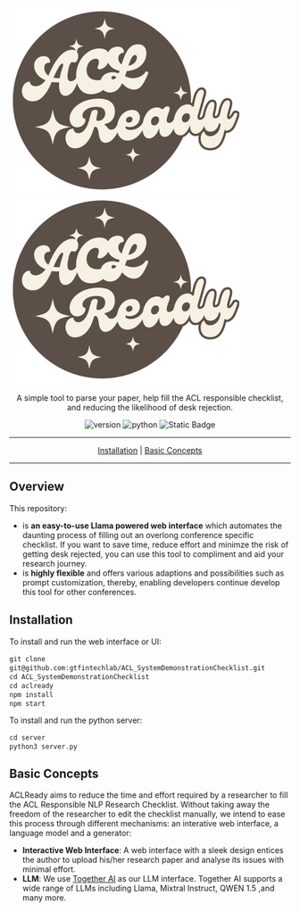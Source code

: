 ![Fabricator Logo](resources/aclready_logo.png#gh-dark-mode-only)
![Fabricator Logo](resources/aclready_logo.png#gh-light-mode-only)

<p align="center">A simple tool to parse your paper, help fill the ACL responsible checklist, and reducing the likelihood of desk rejection.</p>
<p align="center">
<img alt="version" src="https://img.shields.io/badge/version-0.1.0-green">
<img alt="python" src="https://img.shields.io/badge/python-3.10-blue">
<img alt="Static Badge" src="https://img.shields.io/badge/license-MIT-green">
</p>
<div align="center">
<hr>

[Installation](#installation) | [Basic Concepts](#basic-concepts)

<hr>
</div>

## Overview

This repository:

- is <b>an easy-to-use Llama powered web interface</b> which automates the daunting process of filling out an overlong conference specific checklist. If you want to save time, reduce effort and minimze the risk of getting desk rejected, you can use this tool to compliment and aid your research journey.
- is <b>highly flexible</b> and offers various adaptions and possibilities such as
prompt customization, thereby, enabling developers continue develop this tool for other conferences.

## Installation
To install and run the web interface or UI:
```
git clone git@github.com:gtfintechlab/ACL_SystemDemonstrationChecklist.git
cd ACL_SystemDemonstrationChecklist
cd aclready
npm install
npm start
```

To install and run the python server:
```
cd server
python3 server.py
```

## Basic Concepts

ACLReady aims to reduce the time and effort required by a researcher to fill the ACL Responsible NLP Research Checklist. Without taking away the freedom of the researcher to edit the checklist manually, we intend to ease this process through different mechanisms: an interative web interface, a language model and a generator:
- <b>Interactive Web Interface</b>: A web interface with a sleek design entices the author to upload his/her research paper and analyse its issues with minimal effort.
- <b>LLM</b>: We use [Together AI](https://www.together.ai) as our LLM interface. Together AI
supports a wide range of LLMs including Llama, Mixtral Instruct, QWEN 1.5 ,and many more.
